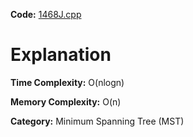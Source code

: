 **Code:** [1468J.cpp](./1468J.cpp)

# Explanation

**Time Complexity:** O(nlogn)

**Memory Complexity:** O(n) 

**Category:** Minimum Spanning Tree (MST)
